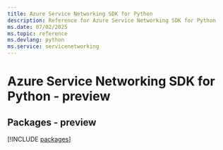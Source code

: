 ```yaml
---
title: Azure Service Networking SDK for Python
description: Reference for Azure Service Networking SDK for Python
ms.date: 07/02/2025
ms.topic: reference
ms.devlang: python
ms.service: servicenetworking
---
```

# Azure Service Networking SDK for Python - preview
## Packages - preview
[!INCLUDE [packages](service-networking-index.md)]